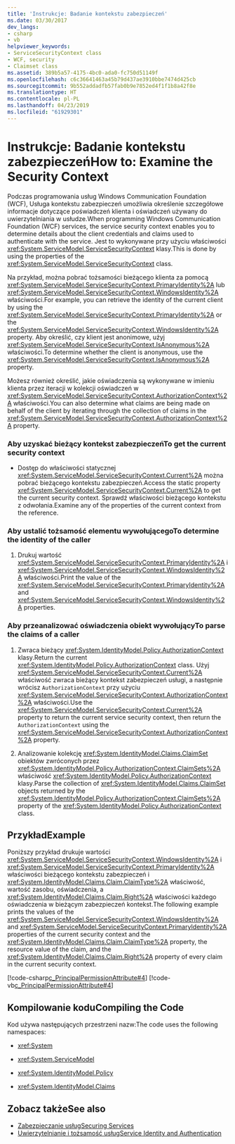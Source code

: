 ```yaml
---
title: 'Instrukcje: Badanie kontekstu zabezpieczeń'
ms.date: 03/30/2017
dev_langs:
- csharp
- vb
helpviewer_keywords:
- ServiceSecurityContext class
- WCF, security
- Claimset class
ms.assetid: 389b5a57-4175-4bc0-ada0-fc750d51149f
ms.openlocfilehash: c6c36641463a45b79d437ae3910bbe7474d425cb
ms.sourcegitcommit: 9b552addadfb57fab0b9e7852ed4f1f1b8a42f8e
ms.translationtype: HT
ms.contentlocale: pl-PL
ms.lasthandoff: 04/23/2019
ms.locfileid: "61929301"
---
```

# <a name="how-to-examine-the-security-context"></a><span data-ttu-id="331c1-102">Instrukcje: Badanie kontekstu zabezpieczeń</span><span class="sxs-lookup"><span data-stu-id="331c1-102">How to: Examine the Security Context</span></span>
<span data-ttu-id="331c1-103">Podczas programowania usług Windows Communication Foundation (WCF), Usługa kontekstu zabezpieczeń umożliwia określenie szczegółowe informacje dotyczące poświadczeń klienta i oświadczeń używany do uwierzytelniania w usłudze.</span><span class="sxs-lookup"><span data-stu-id="331c1-103">When programming Windows Communication Foundation (WCF) services, the service security context enables you to determine details about the client credentials and claims used to authenticate with the service.</span></span> <span data-ttu-id="331c1-104">Jest to wykonywane przy użyciu właściwości <xref:System.ServiceModel.ServiceSecurityContext> klasy.</span><span class="sxs-lookup"><span data-stu-id="331c1-104">This is done by using the properties of the <xref:System.ServiceModel.ServiceSecurityContext> class.</span></span>  
  
 <span data-ttu-id="331c1-105">Na przykład, można pobrać tożsamości bieżącego klienta za pomocą <xref:System.ServiceModel.ServiceSecurityContext.PrimaryIdentity%2A> lub <xref:System.ServiceModel.ServiceSecurityContext.WindowsIdentity%2A> właściwości.</span><span class="sxs-lookup"><span data-stu-id="331c1-105">For example, you can retrieve the identity of the current client by using the <xref:System.ServiceModel.ServiceSecurityContext.PrimaryIdentity%2A> or the <xref:System.ServiceModel.ServiceSecurityContext.WindowsIdentity%2A> property.</span></span> <span data-ttu-id="331c1-106">Aby określić, czy klient jest anonimowe, użyj <xref:System.ServiceModel.ServiceSecurityContext.IsAnonymous%2A> właściwości.</span><span class="sxs-lookup"><span data-stu-id="331c1-106">To determine whether the client is anonymous, use the <xref:System.ServiceModel.ServiceSecurityContext.IsAnonymous%2A> property.</span></span>  
  
 <span data-ttu-id="331c1-107">Możesz również określić, jakie oświadczenia są wykonywane w imieniu klienta przez iteracji w kolekcji oświadczeń w <xref:System.ServiceModel.ServiceSecurityContext.AuthorizationContext%2A> właściwości.</span><span class="sxs-lookup"><span data-stu-id="331c1-107">You can also determine what claims are being made on behalf of the client by iterating through the collection of claims in the <xref:System.ServiceModel.ServiceSecurityContext.AuthorizationContext%2A> property.</span></span>  
  
### <a name="to-get-the-current-security-context"></a><span data-ttu-id="331c1-108">Aby uzyskać bieżący kontekst zabezpieczeń</span><span class="sxs-lookup"><span data-stu-id="331c1-108">To get the current security context</span></span>  
  
- <span data-ttu-id="331c1-109">Dostęp do właściwości statycznej <xref:System.ServiceModel.ServiceSecurityContext.Current%2A> można pobrać bieżącego kontekstu zabezpieczeń.</span><span class="sxs-lookup"><span data-stu-id="331c1-109">Access the static property <xref:System.ServiceModel.ServiceSecurityContext.Current%2A> to get the current security context.</span></span> <span data-ttu-id="331c1-110">Sprawdź właściwości bieżącego kontekstu z odwołania.</span><span class="sxs-lookup"><span data-stu-id="331c1-110">Examine any of the properties of the current context from the reference.</span></span>  
  
### <a name="to-determine-the-identity-of-the-caller"></a><span data-ttu-id="331c1-111">Aby ustalić tożsamość elementu wywołującego</span><span class="sxs-lookup"><span data-stu-id="331c1-111">To determine the identity of the caller</span></span>  
  
1. <span data-ttu-id="331c1-112">Drukuj wartość <xref:System.ServiceModel.ServiceSecurityContext.PrimaryIdentity%2A> i <xref:System.ServiceModel.ServiceSecurityContext.WindowsIdentity%2A> właściwości.</span><span class="sxs-lookup"><span data-stu-id="331c1-112">Print the value of the <xref:System.ServiceModel.ServiceSecurityContext.PrimaryIdentity%2A> and <xref:System.ServiceModel.ServiceSecurityContext.WindowsIdentity%2A> properties.</span></span>  
  
### <a name="to-parse-the-claims-of-a-caller"></a><span data-ttu-id="331c1-113">Aby przeanalizować oświadczenia obiekt wywołujący</span><span class="sxs-lookup"><span data-stu-id="331c1-113">To parse the claims of a caller</span></span>  
  
1. <span data-ttu-id="331c1-114">Zwraca bieżący <xref:System.IdentityModel.Policy.AuthorizationContext> klasy.</span><span class="sxs-lookup"><span data-stu-id="331c1-114">Return the current <xref:System.IdentityModel.Policy.AuthorizationContext> class.</span></span> <span data-ttu-id="331c1-115">Użyj <xref:System.ServiceModel.ServiceSecurityContext.Current%2A> właściwość zwraca bieżący kontekst zabezpieczeń usługi, a następnie wrócisz `AuthorizationContext` przy użyciu <xref:System.ServiceModel.ServiceSecurityContext.AuthorizationContext%2A> właściwości.</span><span class="sxs-lookup"><span data-stu-id="331c1-115">Use the <xref:System.ServiceModel.ServiceSecurityContext.Current%2A> property to return the current service security context, then return the `AuthorizationContext` using the <xref:System.ServiceModel.ServiceSecurityContext.AuthorizationContext%2A> property.</span></span>  
  
2. <span data-ttu-id="331c1-116">Analizowanie kolekcję <xref:System.IdentityModel.Claims.ClaimSet> obiektów zwróconych przez <xref:System.IdentityModel.Policy.AuthorizationContext.ClaimSets%2A> właściwość <xref:System.IdentityModel.Policy.AuthorizationContext> klasy.</span><span class="sxs-lookup"><span data-stu-id="331c1-116">Parse the collection of <xref:System.IdentityModel.Claims.ClaimSet> objects returned by the <xref:System.IdentityModel.Policy.AuthorizationContext.ClaimSets%2A> property of the <xref:System.IdentityModel.Policy.AuthorizationContext> class.</span></span>  
  
## <a name="example"></a><span data-ttu-id="331c1-117">Przykład</span><span class="sxs-lookup"><span data-stu-id="331c1-117">Example</span></span>  
 <span data-ttu-id="331c1-118">Poniższy przykład drukuje wartości <xref:System.ServiceModel.ServiceSecurityContext.WindowsIdentity%2A> i <xref:System.ServiceModel.ServiceSecurityContext.PrimaryIdentity%2A> właściwości bieżącego kontekstu zabezpieczeń i <xref:System.IdentityModel.Claims.Claim.ClaimType%2A> właściwość, wartość zasobu, oświadczenia, a <xref:System.IdentityModel.Claims.Claim.Right%2A> właściwości każdego oświadczenia w bieżącym zabezpieczeń kontekst.</span><span class="sxs-lookup"><span data-stu-id="331c1-118">The following example prints the values of the <xref:System.ServiceModel.ServiceSecurityContext.WindowsIdentity%2A> and <xref:System.ServiceModel.ServiceSecurityContext.PrimaryIdentity%2A> properties of the current security context and the <xref:System.IdentityModel.Claims.Claim.ClaimType%2A> property, the resource value of the claim, and the <xref:System.IdentityModel.Claims.Claim.Right%2A> property of every claim in the current security context.</span></span>  
  
 [!code-csharp[c_PrincipalPermissionAttribute#4](../../../samples/snippets/csharp/VS_Snippets_CFX/c_principalpermissionattribute/cs/source.cs#4)]
 [!code-vb[c_PrincipalPermissionAttribute#4](../../../samples/snippets/visualbasic/VS_Snippets_CFX/c_principalpermissionattribute/vb/source.vb#4)]  
  
## <a name="compiling-the-code"></a><span data-ttu-id="331c1-119">Kompilowanie kodu</span><span class="sxs-lookup"><span data-stu-id="331c1-119">Compiling the Code</span></span>  
 <span data-ttu-id="331c1-120">Kod używa następujących przestrzeni nazw:</span><span class="sxs-lookup"><span data-stu-id="331c1-120">The code uses the following namespaces:</span></span>  
  
- <xref:System>  
  
- <xref:System.ServiceModel>  
  
- <xref:System.IdentityModel.Policy>  
  
- <xref:System.IdentityModel.Claims>  
  
## <a name="see-also"></a><span data-ttu-id="331c1-121">Zobacz także</span><span class="sxs-lookup"><span data-stu-id="331c1-121">See also</span></span>

- [<span data-ttu-id="331c1-122">Zabezpieczanie usług</span><span class="sxs-lookup"><span data-stu-id="331c1-122">Securing Services</span></span>](../../../docs/framework/wcf/securing-services.md)
- [<span data-ttu-id="331c1-123">Uwierzytelnianie i tożsamość usług</span><span class="sxs-lookup"><span data-stu-id="331c1-123">Service Identity and Authentication</span></span>](../../../docs/framework/wcf/feature-details/service-identity-and-authentication.md)
